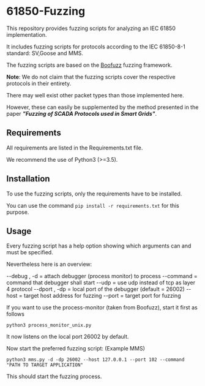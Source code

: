 # 61850-Fuzzing

This repository provides fuzzing scripts for analyzing an IEC 61850 implementation. 

It includes fuzzing scripts for protocols according to the IEC 61850-8-1 standard: SV,Goose and MMS.

The fuzzing scripts are based on the [Boofuzz](https://boofuzz.readthedocs.io/en/stable/) fuzzing framework. 



**Note**: We do not claim that the fuzzing scripts cover the respective protocols in their entirety. 

There may well exist other packet types than those implemented here. 

However, these can easily be supplemented by the method presented in the paper ***"Fuzzing of SCADA Protocols used in Smart Grids"***. 



## Requirements

All requirements are listed in the Requirements.txt file. 

We recommend the use of Python3 (>=3.5).



## Installation

To use the fuzzing scripts, only the requirements have to be installed. 

You can use the command `pip install -r requirements.txt` for this purpose.



## Usage

Every fuzzing script has a help option showing which arguments can and must be specified. 

Nevertheless here is an overview:

--debug , -d = attach debugger (process monitor) to process
--command = command that debugger shall start
--udp = use udp instead of tcp as layer 4 protocol
--dport , -dp = local port of the debugger (default = 26002)
--host = target host address for fuzzing
--port = target port for fuzzing

If you want to use the process-monitor (taken from Boofuzz), start it first as follows

`python3 process_monitor_unix.py` 

It now listens on the local port 26002 by default.

Now start the preferred fuzzing script: (Example MMS)

`python3 mms.py -d -dp 26002 --host 127.0.0.1 --port 102 --command "PATH TO TARGET APPLICATION" `

This should start the fuzzing process.

